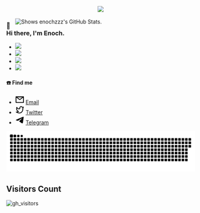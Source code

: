 <p align="center">
  <img src="https://media0.giphy.com/media/3otPorWLQJq5GmHRtu/giphy.gif">
</p>

<a href="https://github.com/pulls?q=author%3Aenochzzz">
  <picture>
    <source media="(prefers-color-scheme: dark)" srcset="https://github-stats.liuli.lol/api?username=enochzzz&theme=vue-dark&show_icons=true&include_all_commits=true&count_private=true">
    <img alt="Shows enochzzz's GitHub Stats." align="right" width="480px" src="https://github-stats.liuli.lol/api?username=enochzzz&theme=vue&show_icons=true&include_all_commits=true&count_private=true">
  </picture>
</a>

### 👋 Hi there, I'm Enoch.


- <a href="https://github.com/vuejs/core"><img src="https://api.iconify.design/logos:vue.svg" /></a>
- <a href="https://github.com/vitejs/vite"><img src="https://api.iconify.design/logos:vitejs.svg" /></a>
- <a href="https://github.com/microsoft/TypeScript"><img src="https://api.iconify.design/logos:typescript-icon.svg" /></a>
- <a href="https://github.com/unocss/unocss"><img src="https://api.iconify.design/logos:unocss.svg" /></a>


#### ☎️ Find me

- <img src="./icons/mail.svg"> [Email](mailto:qhxngzx@gmail.com)
- <img src="./icons/twitter.svg"> [Twitter](https://twitter.com/zzf_cc)
- <img src="./icons/telegram.svg"> [Telegram](https://t.me/enochzzz)

<p align="center">
  <a href=#><img src="./icons/contributions.svg"></a>
</p>

## Visitors Count

![gh_visitors](https://profile-counter.glitch.me/enochzzz/count.svg)
